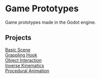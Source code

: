 # Game Prototypes
Game prototypes made in the Godot engine.

## Projects

[Basic Scene](basic-scene/)\
[Grappling Hook](grappling-hook/)\
[Object Interaction](object-interaction/)\
[Inverse Kinematics](inverse-kinematics/)\
[Procedural Animation](procedural-animation/)
